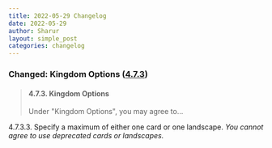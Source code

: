 ```yaml
---
title: 2022-05-29 Changelog
date: 2022-05-29
author: Sharur
layout: simple_post
categories: changelog
---
```

### Changed: Kingdom Options ([4.7.3](/rules#4.7.3))

> #### <a name="4.7.3"></a>4.7.3. Kingdom Options
>
> Under "Kingdom Options", you may agree to...
>
<a name="4.7.3.3"></a>4.7.3.3. Specify a maximum of either one card or one landscape. *You cannot agree to use deprecated cards or landscapes.*